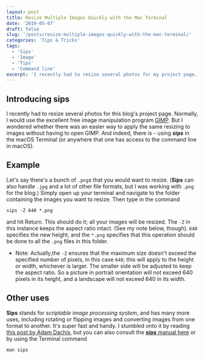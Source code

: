 ```yaml
---
layout: post
title: Resize Multiple Images Quickly with the Mac Terminal
date: '2019-05-07'
draft: false
slug: '/posts/resize-multiple-images-quickly-with-the-mac-terminal/'
categories: 'Tips & Tricks'
tags:
  - 'Sips'
  - 'Image'
  - 'Tips'
  - 'Command line'
excerpt: 'I recently had to resize several photos for my project page. Normally, I would use the excellent free image manipulation program GIMP. But I wondered whether there was an easier way to apply the same resizing to images without having to open GIMP.'
---
```


## Introducing **sips**

I recently had to resize several photos for this blog's project page. Normally, I would use the excellent free image manipulation program [GIMP](https://www.gimp.org/). But I wondered whether there was an easier way to apply the same resizing to images without having to open GIMP. And indeed, there is - using **sips** in the macOS Terminal (or anywhere that one has access to the command line in macOS).

## Example

Let's say there's a bunch of `.png`s that you would want to resize. (**Sips** can also handle `.jpg` and a lot of other file formats, but I was working with `.png` for the blog.) Simply open up your terminal and navigate to the folder containing the images you want to resize. Then type in the command

```
sips -Z 640 *.png
```

and hit Return. This should do it; all your images will be resized. The `-Z` in this instance keeps the aspect ratio intact. (See my note below, though). `640` specifies the new height, and the `*.png` specifies that this operation should be done to all the `.png` files in this folder.

- Note: Actually,the `-Z` ensures that the maximum size doesn't exceed the specified number of pixels, in this case `640`; this will apply to the height or width, whichever is larger. The smaller side will be adjusted to keep the aspect ratio. So a picture in portrait orientation will not exceed 640 pixels in its height, and a landscape will not exceed 640 in its width.

## Other uses

**Sips** stands for _scriptable image processing system_, and has many more uses, including rotating or flipping images and converting images from one format to another. It's super fast and handy. I stumbled onto it by reading [this post by Adam Dachis](https://lifehacker.com/batch-resize-images-quickly-in-the-os-x-terminal-5962420), but you can also consult the [**sips** manual here](https://ss64.com/osx/sips.html) or by using the Terminal command

```
man sips
```
